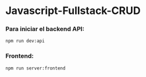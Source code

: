 # Javascript-Fullstack-CRUD

### Para iniciar el backend API:
```bash
npm run dev:api
```

### Frontend:
```bash
npm run server:frontend 
```
